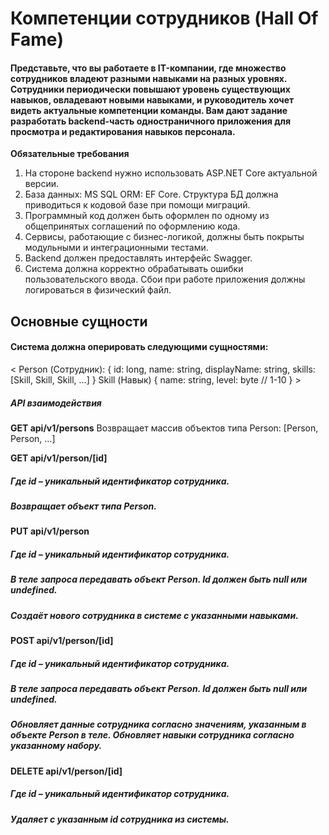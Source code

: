 # Компетенции сотрудников (Hall Of Fame)

#### Представьте, что вы работаете в IT-компании, где множество сотрудников владеют разными навыками на разных уровнях. Сотрудники периодически повышают уровень существующих навыков, овладевают новыми навыками, и руководитель хочет видеть актуальные компетенции команды. Вам дают задание разработать backend-часть одностраничного приложения для просмотра и редактирования навыков персонала.

**Обязательные требования**

1.	На стороне backend нужно использовать ASP.NET Core актуальной версии.
2.	База данных: MS SQL ORM: EF Core. Структура БД должна приводиться к кодовой базе при помощи миграций.
3.	Программный код должен быть оформлен по одному из общепринятых соглашений по оформлению кода. 
4.	Сервисы, работающие с бизнес-логикой, должны быть покрыты модульными и интеграционными тестами.
5.	Backend должен предоставлять интерфейс Swagger.
6.	Система должна корректно обрабатывать ошибки пользовательского ввода. Сбои при работе приложения должны логироваться в физический файл.

## Основные сущности

#### Система должна оперировать следующими сущностями:

< Person (Сотрудник):
{
  id: long,
  name: string,
  displayName: string,
  skills: [Skill, Skill, Skill, …]
}
Skill (Навык)
{
  name: string,
  level: byte // 1-10
} >

##### API взаимодействия

**GET api/v1/persons**
Возвращает массив объектов типа Person:
[Person, Person, …]

**GET api/v1/person/[id]**
##### Где id – уникальный идентификатор сотрудника.

##### Возвращает объект типа Person.

**PUT api/v1/person**
##### Где id – уникальный идентификатор сотрудника.

##### В теле запроса передавать объект Person. Id должен быть null или undefined.

##### Создаёт нового сотрудника в системе с указанными навыками.

**POST api/v1/person/[id]**
##### Где id – уникальный идентификатор сотрудника.

##### В теле запроса передавать объект Person. Id должен быть null или undefined.

##### Обновляет данные сотрудника согласно значениям, указанным в объекте Person в теле. Обновляет навыки сотрудника согласно указанному набору.

**DELETE api/v1/person/[id]**

##### Где id – уникальный идентификатор сотрудника.

##### Удаляет с указанным id сотрудника из системы.

